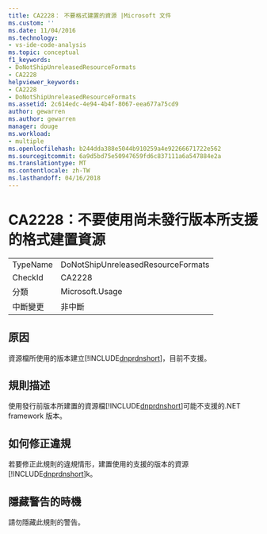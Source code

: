 ```yaml
---
title: CA2228： 不要格式建置的資源 |Microsoft 文件
ms.custom: ''
ms.date: 11/04/2016
ms.technology:
- vs-ide-code-analysis
ms.topic: conceptual
f1_keywords:
- DoNotShipUnreleasedResourceFormats
- CA2228
helpviewer_keywords:
- CA2228
- DoNotShipUnreleasedResourceFormats
ms.assetid: 2c614edc-4e94-4b4f-8067-eea677a75cd9
author: gewarren
ms.author: gewarren
manager: douge
ms.workload:
- multiple
ms.openlocfilehash: b244dda388e5044b910259a4e92266671722e562
ms.sourcegitcommit: 6a9d5bd75e50947659fd6c837111a6a547884e2a
ms.translationtype: MT
ms.contentlocale: zh-TW
ms.lasthandoff: 04/16/2018
---
```

# <a name="ca2228-do-not-ship-unreleased-resource-formats"></a>CA2228：不要使用尚未發行版本所支援的格式建置資源
|||  
|-|-|  
|TypeName|DoNotShipUnreleasedResourceFormats|  
|CheckId|CA2228|  
|分類|Microsoft.Usage|  
|中斷變更|非中斷|  
  
## <a name="cause"></a>原因  
 資源檔所使用的版本建立[!INCLUDE[dnprdnshort](../code-quality/includes/dnprdnshort_md.md)]，目前不支援。  
  
## <a name="rule-description"></a>規則描述  
 使用發行前版本所建置的資源檔[!INCLUDE[dnprdnshort](../code-quality/includes/dnprdnshort_md.md)]可能不支援的.NET framework 版本。  
  
## <a name="how-to-fix-violations"></a>如何修正違規  
 若要修正此規則的違規情形，建置使用的支援的版本的資源[!INCLUDE[dnprdnshort](../code-quality/includes/dnprdnshort_md.md)]k。  
  
## <a name="when-to-suppress-warnings"></a>隱藏警告的時機  
 請勿隱藏此規則的警告。